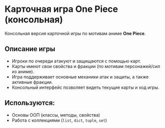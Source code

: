 # Карточная игра One Piece (консольная)

Консольная версия карточной игры по мотивам аниме **One Piece**.  

## Описание игры

- Игроки по очереди атакуют и защищаются с помощью карт.  
- Карты имеют свои свойства и фракции (по мотивам персонажей/сил из аниме).  
- Игра поддерживает основные механики атак и защиты, а также активные фракции.  
- Консольный интерфейс позволяет видеть текущие карты и ход игры.

## Используются:

- Основы ООП (классы, методы, свойства)  
- Работа с коллекциями (`list`, `dict`, `tuple`, `set`) 
